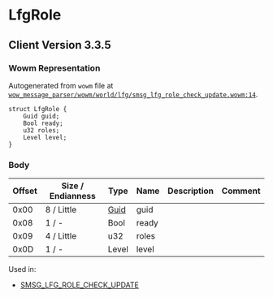 # LfgRole

## Client Version 3.3.5

### Wowm Representation

Autogenerated from `wowm` file at [`wow_message_parser/wowm/world/lfg/smsg_lfg_role_check_update.wowm:14`](https://github.com/gtker/wow_messages/tree/main/wow_message_parser/wowm/world/lfg/smsg_lfg_role_check_update.wowm#L14).
```rust,ignore
struct LfgRole {
    Guid guid;
    Bool ready;
    u32 roles;
    Level level;
}
```
### Body

| Offset | Size / Endianness | Type | Name | Description | Comment |
| ------ | ----------------- | ---- | ---- | ----------- | ------- |
| 0x00 | 8 / Little | [Guid](../spec/packed-guid.md) | guid |  |  |
| 0x08 | 1 / - | Bool | ready |  |  |
| 0x09 | 4 / Little | u32 | roles |  |  |
| 0x0D | 1 / - | Level | level |  |  |


Used in:
* [SMSG_LFG_ROLE_CHECK_UPDATE](smsg_lfg_role_check_update.md)

